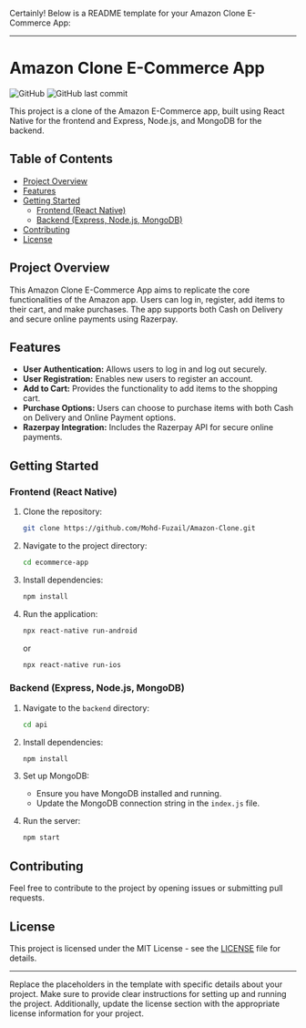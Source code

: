 Certainly! Below is a README template for your Amazon Clone E-Commerce App:

---

# Amazon Clone E-Commerce App

![GitHub](https://img.shields.io/github/license/Mohd-Fuzail/Amazon-Clone)
![GitHub last commit](https://img.shields.io/github/last-commit/Mohd-Fuzail/Amazon-Clone)

This project is a clone of the Amazon E-Commerce app, built using React Native for the frontend and Express, Node.js, and MongoDB for the backend.

## Table of Contents

- [Project Overview](#project-overview)
- [Features](#features)
- [Getting Started](#getting-started)
  - [Frontend (React Native)](#frontend-react-native)
  - [Backend (Express, Node.js, MongoDB)](#backend-express-nodejs-mongodb)
- [Contributing](#contributing)
- [License](#license)

## Project Overview

This Amazon Clone E-Commerce App aims to replicate the core functionalities of the Amazon app. Users can log in, register, add items to their cart, and make purchases. The app supports both Cash on Delivery and secure online payments using Razerpay.

## Features

- **User Authentication:** Allows users to log in and log out securely.
- **User Registration:** Enables new users to register an account.
- **Add to Cart:** Provides the functionality to add items to the shopping cart.
- **Purchase Options:** Users can choose to purchase items with both Cash on Delivery and Online Payment options.
- **Razerpay Integration:** Includes the Razerpay API for secure online payments.

## Getting Started

### Frontend (React Native)

1. Clone the repository:

   ```bash
   git clone https://github.com/Mohd-Fuzail/Amazon-Clone.git
   ```

2. Navigate to the project directory:

   ```bash
   cd ecommerce-app
   ```

3. Install dependencies:

   ```bash
   npm install
   ```

4. Run the application:

   ```bash
   npx react-native run-android
   ```

   or

   ```bash
   npx react-native run-ios
   ```

### Backend (Express, Node.js, MongoDB)

1. Navigate to the `backend` directory:

   ```bash
   cd api
   ```

2. Install dependencies:

   ```bash
   npm install
   ```

3. Set up MongoDB:
   - Ensure you have MongoDB installed and running.
   - Update the MongoDB connection string in the `index.js` file.

4. Run the server:

   ```bash
   npm start
   ```

## Contributing

Feel free to contribute to the project by opening issues or submitting pull requests.

## License

This project is licensed under the MIT License - see the [LICENSE](LICENSE) file for details.

---

Replace the placeholders in the template with specific details about your project. Make sure to provide clear instructions for setting up and running the project. Additionally, update the license section with the appropriate license information for your project.
